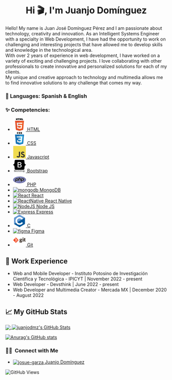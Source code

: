 <h1 align="center">Hi 🎬, I'm Juanjo Domínguez</h1>

<div>Hello! My name is Juan José Domínguez Pérez and I am passionate about technology, creativity and innovation. As an Intelligent Systems Engineer with a specialty in Web Development, I have had the opportunity to work on challenging and interesting projects that have allowed me to develop skills and knowledge in the technological area.</div>

<div>With over 2 years of experience in web development, I have worked on a variety of exciting and challenging projects. I love collaborating with other professionals to create innovative and personalized solutions for each of my clients.</div>

<div>My unique and creative approach to technology and multimedia allows me to find innovative solutions to any challenge that comes my way.</div>

### 📣 Languages: Spanish & English  

### ✨ Competencies: 
- <a href="https://www.w3schools.com/html/default.asp" target="_blank" rel="noreferrer"> <img src="https://raw.githubusercontent.com/devicons/devicon/master/icons/html5/html5-original-wordmark.svg" alt="html5" width="40" height="40"/> HTML </a>  <br>
- <a href="https://www.w3schools.com/css/default.asp" target="_blank" rel="noreferrer"> <img src="https://raw.githubusercontent.com/devicons/devicon/master/icons/css3/css3-original-wordmark.svg" alt="mysql" width="40" height="40"/> CSS </a> <br>
- <a href="https://developer.mozilla.org/en-US/docs/Web/JavaScript" target="_blank" rel="noreferrer"> <img src="https://raw.githubusercontent.com/devicons/devicon/master/icons/javascript/javascript-original.svg" alt="javascript" width="40" height="40"/> Javascript </a>  <br>
- <a href="https://getbootstrap.com" target="_blank" rel="noreferrer"> <img src="https://raw.githubusercontent.com/devicons/devicon/master/icons/bootstrap/bootstrap-plain-wordmark.svg" alt="bootstrap" width="40" height="40"/> Bootstrap </a>   <br>
- <a href="https://www.php.net" target="_blank" rel="noreferrer"> <img src="https://raw.githubusercontent.com/devicons/devicon/master/icons/php/php-original.svg" alt="php" width="40" height="40"/> PHP </a>  
- <a href="https://www.mongodb.com/" target="_blank" rel="noreferrer"> <img src="https://webimages.mongodb.com/_com_assets/cms/kuyjf3vea2hg34taa-horizontal_default_slate_blue.svg?auto=format%252Ccompress" alt="mongodb" width="40" height="40"/> MongoDB </a>  <br>
- <a href="https://es.reactjs.org/" target="_blank" rel="noreferrer"> <img src="https://w7.pngwing.com/pngs/403/269/png-transparent-react-react-native-logos-brands-in-colors-icon-thumbnail.png" alt="React" width="40" height="40"/> React </a> <br>
- <a href="https://reactnative.dev/" target="_blank" rel="noreferrer"> <img src="https://reactnative.dev/img/header_logo.svg" alt="ReactNative" width="40" height="40"/> React Native </a>
- <a href="https://nodejs.org/es/" target="_blank" rel="noreferrer"> <img src="https://nodejs.org/static/images/logo.svg" alt="NodeJS" width="40" height="40"/> Node JS </a>
- <a href="https://expressjs.com/es/" target="_blank" rel="noreferrer"> <img src="https://nodejs.org/static/images/logo.svg" alt="Express" width="40" height="40"/> Express </a>
- <a href="https://www.cprogramming.com/" target="_blank" rel="noreferrer"> <img src="https://raw.githubusercontent.com/devicons/devicon/master/icons/c/c-original.svg" alt="c" width="40" height="40"/> C </a>  
- <a href="https://www.figma.com/" target="_blank" rel="noreferrer"> <img src="https://www.vectorlogo.zone/logos/figma/figma-icon.svg" alt="figma" width="40" height="40"/> Figma </a> <br>
- <a href="https://git-scm.com/" target="_blank" rel="noreferrer"> <img src="https://raw.githubusercontent.com/devicons/devicon/master/icons/git/git-original-wordmark.svg" alt="mysql" width="40" height="40"/> Git </a>  <br>


## 🚀 Work Experience
- Web and Mobile Developer - Instituto Potosino de Investigación Científica y Tecnológica - IPICYT | November 2022 - present
- Web Developer - Devsthink | June 2022 - present
- Web Developer and Multimedia Creator - Mercada MX | December 2020 - August 2022
 
## &#x1f4c8; My GitHub Stats


<a href="https://github.com/juanjodmz/juanjodmz">
  <img align="center" src="https://github-readme-stats.vercel.app/api/top-langs/?username=juanjodmz&title_color=cb6ce6&text_color=c9cacc&icon_color=2bbc8a&bg_color=1d1f21"/>
</a>

<a href="https://github.com/juanjodmz/juanjodmz">
  <img align="center" src="https://github-readme-stats.vercel.app/api?username=juanjodmz&show_icons=true&line_height=27&count_private=true&title_color=cb6ce6&text_color=c9cacc&icon_color=2bbc8a&bg_color=1d1f21" alt="juanjodmz's GitHub Stats" />
</a>


[![Anurag's GitHub stats](https://github-readme-stats.vercel.app/api?username=juanjodmz)](https://github.com/juanjodmz/github-readme-stats)

<!--- [![trophy](https://github-profile-trophy.vercel.app/?username=juanjodmz&theme=gruvbox&row=1&column=7)](https://github.com/ryo-ma/github-profile-trophy) -->

### 🤝🏻 &nbsp;Connect with Me
- <a href="https://www.linkedin.com/in/juanjo-dominguezp/" target="blank"><img align="center" src="https://raw.githubusercontent.com/rahuldkjain/github-profile-readme-generator/master/src/images/icons/Social/linked-in-alt.svg" alt="josue-garza" height="30" width="40" /> Juanjo Domínguez </a>

 ![GitHub Views](https://komarev.com/ghpvc/?username=juanjodmz&color=9046cf)
 
 
